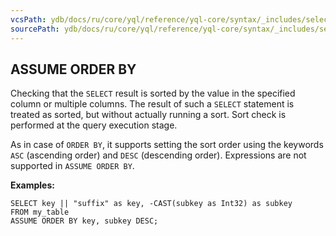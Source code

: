 ```yaml
---
vcsPath: ydb/docs/ru/core/yql/reference/yql-core/syntax/_includes/select/assume_order_by.md
sourcePath: ydb/docs/ru/core/yql/reference/yql-core/syntax/_includes/select/assume_order_by.md
---
```


## ASSUME ORDER BY

Checking that the `SELECT` result is sorted by the value in the specified column or multiple columns. The result of such a `SELECT` statement is treated as sorted, but without actually running a sort. Sort check is performed at the query execution stage.

As in case of `ORDER BY`, it supports setting the sort order using the keywords `ASC` (ascending order) and `DESC` (descending order). Expressions are not supported in `ASSUME ORDER BY`.

**Examples:**

```yql
SELECT key || "suffix" as key, -CAST(subkey as Int32) as subkey
FROM my_table
ASSUME ORDER BY key, subkey DESC;
```
